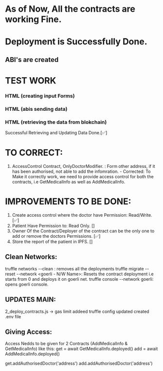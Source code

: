 # As of Now, All the contracts are working Fine.
# Deployment is Successfully Done.


## ABI's are created


# TEST WORK
### HTML (creating input Forms)
### HTML (abis sending data)
### HTML (retrieving the data from blokchain)
Successful Retrieving and Updating Data Done.[✅]



# TO CORRECT:
1. AccessControl Contract, OnlyDoctorModifier. : Form other address, if it has been authorised, not able to add the infomration. - Corrected: To Make it correctly work, we need to provide access control for both the contracts, i.e GetMedicalInfo as well as AddMedicalInfo.
   
# IMPROVEMENTS TO BE DONE:
1. Create access control where the doctor have Permission: Read/Write. [✅]
2. Patient Have Permission to: Read Only. []
3. Owner Of the Contract/Deployer of the contract can be the only one to add or remove the doctors Permissions. [✅]
4. Store the report of the patient in IPFS. []
   


## Clean Networks:
truffle networks --clean : removes all the deployments
truffle migrate --reset --network <goerli - N/W Name>: Resets the contract deployment i.e starts from 0 and deploys it on goerli net.
truffle console --network goerli: opens goerli console.


## UPDATES MAIN: 
2_deploy_contracts.js -> gas limit addeed
truffle config updated
created .env file

## Giving Access:
Access Nedds to be given for 2 Contracts (AddMedicalInfo & GetMedicalInfo) like this:
get = await GetMedicalInfo.deployed()
add = await AddMedicalInfo.deployed()

get.addAuthorisedDoctor('address')
add.addAuthorisedDoctor('address')

